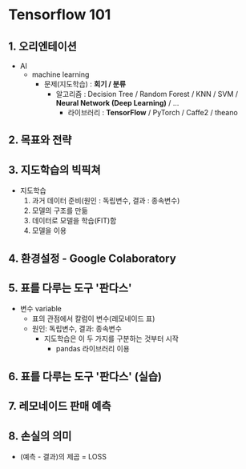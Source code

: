 # Tensorflow 101

## 1. 오리엔테이션

- AI
  - machine learning
    - 문제(지도학습) : **회기 / 분류**
      - 알고리즘 : Decision Tree / Random Forest / KNN / SVM / **Neural Network (Deep Learning)** / ...
        - 라이브러리 : **TensorFlow** / PyTorch / Caffe2 / theano

## 2. 목표와 전략

## 3. 지도학습의 빅픽쳐

- 지도학습
  1. 과거 데이터 준비(원인 : 독립변수, 결과 : 종속변수)
  2. 모델의 구조를 만듦
  3. 데이터로 모델을 학습(FIT)함
  4. 모델을 이용

## 4. 환경설정 - Google Colaboratory

## 5. 표를 다루는 도구 '판다스'

- 변수 variable
  - 표의 관점에서 칼럼이 변수(레모네이드 표)
  - 원인: 독립변수, 결과: 종속변수
    - 지도학습은 이 두 가지를 구분하는 것부터 시작
      - pandas 라이브러리 이용

## 6. 표를 다루는 도구 '판다스' (실습)

## 7. 레모네이드 판매 예측

## 8. 손실의 의미

- (예측 - 결과)의 제곱 = LOSS

